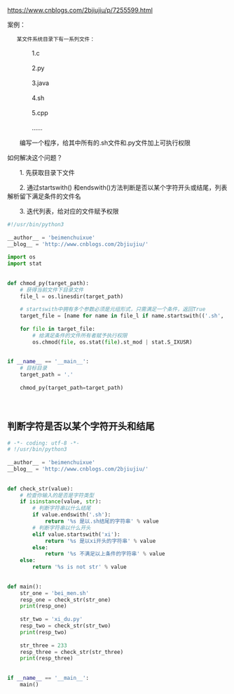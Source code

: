https://www.cnblogs.com/2bjiujiu/p/7255599.html

案例：

       某文件系统目录下有一系列文件：

　　　　1.c

　　　　2.py

　　　　3.java

　　　　4.sh

　　　　5.cpp

　　　　......

　　编写一个程序，给其中所有的.sh文件和.py文件加上可执行权限

如何解决这个问题？

　　1. 先获取目录下文件

　　2. 通过startswith() 和endswith()方法判断是否以某个字符开头或结尾，列表解析留下满足条件的文件名

　　3. 迭代列表，给对应的文件赋予权限

```py
#!/usr/bin/python3
 
__author__ = 'beimenchuixue'
__blog__ = 'http://www.cnblogs.com/2bjiujiu/'
 
import os
import stat
 
 
def chmod_py(target_path):
    # 获得当前文件下目录文件
    file_l = os.linesdir(target_path)
     
    # startswith中拥有多个参数必须是元组形式，只需满足一个条件，返回True
    target_file = [name for name in file_l if name.startswith(('.sh', '.py'))]
     
    for file in target_file:
        # 给满足条件的文件所有者赋予执行权限
        os.chmod(file, os.stat(file).st_mod | stat.S_IXUSR)
 
 
if __name__ == '__main__':
    # 目标目录
    target_path = '.'
     
    chmod_py(target_path=target_path)
```

　　

 

## 判断字符是否以某个字符开头和结尾

```py
# -*- coding: utf-8 -*-
# !/usr/bin/python3
 
__author__ = 'beimenchuixue'
__blog__ = 'http://www.cnblogs.com/2bjiujiu/'
 
 
def check_str(value):
    # 检查你输入的是否是字符类型
    if isinstance(value, str):
        # 判断字符串以什么结尾
        if value.endswith('.sh'):
            return '%s 是以.sh结尾的字符串' % value
        # 判断字符串以什么开头
        elif value.startswith('xi'):
            return '%s 是以xi开头的字符串' % value
        else:
            return '%s 不满足以上条件的字符串' % value
    else:
        return '%s is not str' % value
     
 
def main():
    str_one = 'bei_men.sh'
    resp_one = check_str(str_one)
    print(resp_one)
     
    str_two = 'xi_du.py'
    resp_two = check_str(str_two)
    print(resp_two)
     
    str_three = 233
    resp_three = check_str(str_three)
    print(resp_three)
 
 
if __name__ == '__main__':
    main()
```